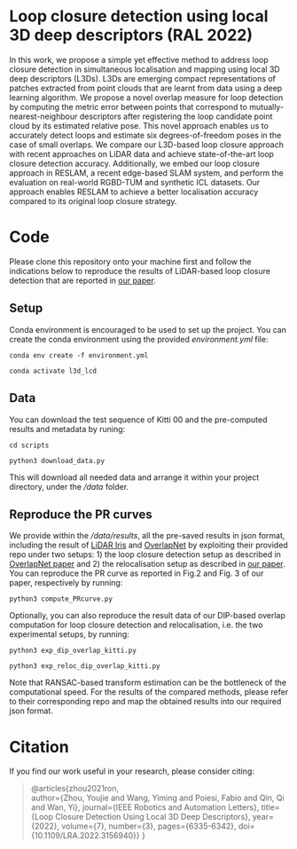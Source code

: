 # Loop closure detection using local 3D deep descriptors (RAL 2022)

In this work, we propose a simple yet effective method to address loop closure detection in simultaneous localisation and mapping using local 3D deep descriptors (L3Ds). L3Ds are emerging compact representations of patches extracted from point clouds that are learnt from data using a deep learning algorithm.
We propose a novel overlap measure for loop detection by computing the metric error between points that correspond to mutually-nearest-neighbour descriptors after registering the loop candidate point cloud by its estimated relative pose.
This novel approach enables us to accurately detect loops and estimate six degrees-of-freedom poses in the case of small overlaps.
We compare our L3D-based loop closure approach with recent approaches on LiDAR data and achieve state-of-the-art loop closure detection accuracy.
Additionally, we embed our loop closure approach in RESLAM, a recent edge-based SLAM system, and perform the evaluation on real-world RGBD-TUM and synthetic ICL datasets. Our approach enables RESLAM to achieve a better localisation accuracy compared to its original loop closure strategy.

# Code
Please clone this repository onto your machine first and follow the indications below to 
reproduce the results of LiDAR-based loop closure detection that are reported in [our paper](https://arxiv.org/abs/2111.00440).

## Setup
Conda environment is encouraged to be used to set up the project. You can create the conda environment
using the provided *environment.yml* file:

`conda env create -f environment.yml`

`conda activate l3d_lcd`

## Data
You can download the test sequence of Kitti 00 and the pre-computed results and metadata by runing:

`cd scripts`

`python3 download_data.py`

This will download all needed data and arrange it within your project directory, under the */data* folder.

## Reproduce the PR curves
We provide within the */data/results*, all the pre-saved results in json format, including the result of [LiDAR Iris](https://github.com/BigMoWangying/LiDAR-Iris)
and [OverlapNet](https://github.com/PRBonn/OverlapNet) by exploiting their provided repo under two setups: 1) the loop closure detection setup as described in 
[OverlapNet paper](https://arxiv.org/abs/2105.11344) and 2) the relocalisation setup as described in [our paper](https://arxiv.org/abs/2111.00440). You can reproduce the PR curve
as reported in Fig.2 and Fig. 3 of our paper, respectively by running:

`python3 compute_PRcurve.py`

Optionally, you can also reproduce the result data of our DIP-based overlap computation for loop closure detection
and relocalisation, i.e. the two experimental setups, by running:

`python3 exp_dip_overlap_kitti.py`

`python3 exp_reloc_dip_overlap_kitti.py`

Note that RANSAC-based transform estimation can be the bottleneck of the computational speed. 
For the results of the compared methods, please refer to their corresponding repo and
map the obtained results into our required json format.

# Citation
If you find our work useful in your research, please consider citing:
> @articles{zhou2021ron,\
  author={Zhou, Youjie and Wang, Yiming and Poiesi, Fabio and Qin, Qi and Wan, Yi},
  journal={IEEE Robotics and Automation Letters}, 
  title={Loop Closure Detection Using Local 3D Deep Descriptors}, 
  year={2022},
  volume={7},
  number={3},
  pages={6335-6342},
  doi={10.1109/LRA.2022.3156940}}
}
